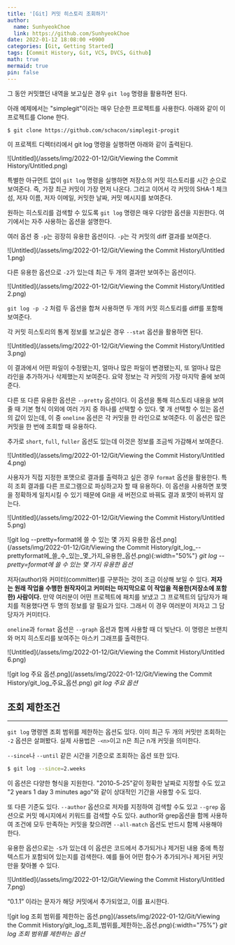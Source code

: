 ```yaml
---
title: '[Git] 커밋 히스토리 조회하기'
author:
  name: SunhyeokChoe
  link: https://github.com/SunhyeokChoe
date: 2022-01-12 18:08:00 +0900
categories: [Git, Getting Started]
tags: [Commit History, Git, VCS, DVCS, Github]
math: true
mermaid: true
pin: false
---
```


그 동안 커밋했던 내역을 보고싶은 경우 `git log` 명령을 활용하면 된다.

아래 예제에서는 "simplegit"이라는 매우 단순한 프로젝트를 사용한다. 아래와 같이 이 프로젝트를 Clone 한다.

```bash
$ git clone https://github.com/schacon/simplegit-progit
```

이 프로젝트 디렉터리에서 git log 명령을 실행하면 아래와 같이 출력된다.

![Untitled](/assets/img/2022-01-12/Git/Viewing the Commit History/Untitled.png)

특별한 아규먼트 없이 `git log` 명령을 실행하면 저장소의 커밋 히스토리를 시간 순으로 보여준다. 즉, 가장 최근 커밋이 가장 먼저 나온다. 그리고 이어서 각 커밋의 SHA-1 체크섬, 저자 이름, 저자 이메일, 커밋한 날짜, 커밋 메시지를 보여준다.

원하는 히스토리를 검색할 수 있도록 `git log` 명령은 매우 다양한 옵션을 지원한다. 여기에서는 자주 사용하는 옵션을 설명한다.

여러 옵션 중 `-p`는 굉장히 유용한 옵션이다. `-p`는 각 커밋의 diff 결과를 보여준다.

![Untitled](/assets/img/2022-01-12/Git/Viewing the Commit History/Untitled 1.png)

다른 유용한 옵션으로 `-2`가 있는데 최근 두 개의 결과만 보여주는 옵션이다.

![Untitled](/assets/img/2022-01-12/Git/Viewing the Commit History/Untitled 2.png)

`git log -p -2` 처럼 두 옵션을 합쳐 사용하면 두 개의 커밋 히스토리를 diff를 포함해 보여준다.

각 커밋 히스토리의 통계 정보를 보고싶은 경우 `--stat` 옵션을 활용하면 된다.

![Untitled](/assets/img/2022-01-12/Git/Viewing the Commit History/Untitled 3.png)

이 결과에서 어떤 파일이 수정됐는지, 얼마나 많은 파일이 변경됐는지, 또 얼마나 많은 라인을 추가하거나 삭제했는지 보여준다. 요약 정보는 각 커밋의 가장 마지막 줄에 보여준다.

다른 또 다른 유용한 옵션은 `--pretty` 옵션이다. 이 옵션을 통해 히스토리 내용을 보여줄 때 기본 형식 이외에 여러 가지 중 하나를 선택할 수 있다. 몇 개 선택할 수 있는 옵션의 값이 있는데, 이 중 `oneline` 옵션은 각 커밋을 한 라인으로 보여준다. 이 옵션은 많은 커밋을 한 번에 조회할 때 유용하다.

추가로 `short`, `full`, `fuller` 옵션도 있는데 이것은 정보를 조금씩 가감해서 보여준다.

![Untitled](/assets/img/2022-01-12/Git/Viewing the Commit History/Untitled 4.png)

사용자가 직접 지정한 포맷으로 결과를 출력하고 싶은 경우 `format` 옵션을 활용한다. 특히 조회 결과를 다른 프로그램으로 파싱하고자 할 때 유용하다. 이 옵션을 사용하면 포맷을 정확하게 일치시킬 수 있기 때문에 Git을 새 버전으로 바꿔도 결과 포맷이 바뀌지 않는다.

![Untitled](/assets/img/2022-01-12/Git/Viewing the Commit History/Untitled 5.png)

![git log --pretty=format에 쓸 수 있는 몇 가지 유용한 옵션.png](/assets/img/2022-01-12/Git/Viewing the Commit History/git_log_--prettyformat에_쓸_수_있는_몇_가지_유용한_옵션.png){:width="50%"}
_git log --pretty=format에 쓸 수 있는 몇 가지 유용한 옵션_

저자(author)와 커미터(committer)를 구분하는 것이 조금 이상해 보일 수 있다. **저자는 원래 작업을 수행한 원작자이고 커미터는 마지막으로 이 작업을 적용한(저장소에 포함한) 사람이다.** 만약 여러분이 어떤 프로젝트에 패치를 보냈고 그 프로젝트의 담당자가 패치를 적용했다면 두 명의 정보를 알 필요가 있다. 그래서 이 경우 여러분이 저자고 그 담당자가 커미터다.

`oneline`과 `format` 옵션은 `--graph` 옵션과 함께 사용할 때 더 빛난다. 이 명령은 브랜치와 머지 히스토리를 보여주는 아스키 그래프를 출력한다.

![Untitled](/assets/img/2022-01-12/Git/Viewing the Commit History/Untitled 6.png)

![git log 주요 옵션.png](/assets/img/2022-01-12/Git/Viewing the Commit History/git_log_주요_옵션.png)
_git log 주요 옵션_

## 조회 제한조건

---

`git log` 명령엔 조회 범위를 제한하는 옵션도 있다. 이미 최근 두 개의 커밋만 조회하는 `-2` 옵션은 살펴봤다. 실제 사용법은 `-<n>`이고 n은 최근 n개 커밋을 의미한다.

`--since`나 `--until` 같은 시간을 기준으로 조회하는 옵션 또한 있다.

```bash
$ git log --since=2.weeks
```

이 옵션은 다양한 형식을 지원한다. "2010-5-25"같이 정확한 날짜로 지정할 수도 있고 "2 years 1 day 3 minutes ago"와 같이 상대적인 기간을 사용할 수도 있다.

또 다른 기준도 있다. `--author` 옵션으로 저자를 지정하여 검색할 수도 있고 `--grep` 옵션으로 커밋 메시지에서 키워드를 검색할 수도 있다. author와 grep옵션을 함께 사용하여 조건에 모두 만족하는 커밋을 찾으려면 `--all-match` 옵션도 반드시 함께 사용해야 한다.

유용한 옵션으로는 `-S`가 있는데 이 옵션은 코드에서 추가되거나 제거된 내용 중에 특정 텍스트가 포함되어 있는지를 검색한다. 예를 들어 어떤 함수가 추가되거나 제거된 커밋만을 찾아볼 수 있다.

![Untitled](/assets/img/2022-01-12/Git/Viewing the Commit History/Untitled 7.png)

“0.1.1” 이라는 문자가 해당 커밋에서 추가되었고, 이를 표시한다.

![git log 조회 범위를 제한하는 옵션.png](/assets/img/2022-01-12/Git/Viewing the Commit History/git_log_조회_범위를_제한하는_옵션.png){:width="75%"}
_git log 조회 범위를 제한하는 옵션_
